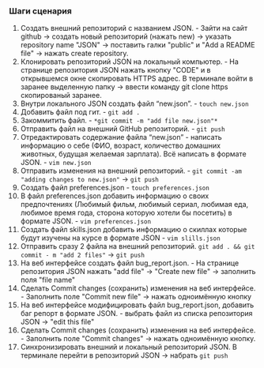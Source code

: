 ###  Шаги сценария
1. Создать внешний репозиторий c названием JSON. - Зайти на сайт github -> создать новый репозиторий (нажать new) -> указать repository name "JSON" -> поставить галки "public" и "Add a README file" -> нажать create repository.
2. Клонировать репозиторий JSON на локальный компьютер. - На странице репозитория JSON нажать кнопку "CODE" и в открывшемся окне скопировать HTTPS адрес. В терминале войти в заранее выделенную папку -> ввести команду git clone https скопированый заранее.
3. Внутри локального JSON создать файл “new.json”. - `touch new.json`
4. Добавить файл под гит. - `git add .`
5. Закоммитить файл. - `*git commit -m "add file new.json"*`
6. Отправить файл на внешний GitHub репозиторий. - `git push`
7. Отредактировать содержание файла “new.json” - написать информацию о себе (ФИО, возраст, количество домашних животных, будущая желаемая зарплата). Всё написать в формате JSON. - `vim new.json`
8. Отправить изменения на внешний репозиторий. - `git commit -am "adding changes to new.json"` -> `git push`
 9. Создать файл preferences.json - `touch preferences.json`
 10. В файл preferences.json добавить информацию о своих предпочтениях (Любимый фильм, любимый сериал, любимая еда, любимое время года, сторона которую хотели бы посетить) в формате JSON. - `vim preferences.json`
 11. Создать файл skills.json добавить информацию о скиллах которые будут изучены на курсе в формате JSON - `vim slills.json`
 12. Отправить сразу 2 файла на внешний репозиторий. `git add . && git commit - m "add 2 files"` -> `git push`
 13. На веб интерфейсе создать файл bug_report.json. - На странице репозитория JSON нажать "add file" -> "Create new file" -> заполнить поля "file name"
 14. Сделать Commit changes (сохранить) изменения на веб интерфейсе. - Заполнить поле "Commit new file" -> нажать одноимённую кнопку
 15. На веб интерфейсе модифицировать файл bug_report.json, добавить баг репорт в формате JSON. - выбрать файл из списка репозитория JSON -> "edit this file"
 16. Сделать Commit changes (сохранить) изменения на веб интерфейсе. - Заполнить поле "Commit changes" -> нажать одноимённую кнопку.
 17. Синхронизировать внешний и локальный репозиторий JSON. В терминале перейти в репозиторий JSON -> набрать `git push`
